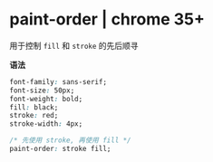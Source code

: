 # paint-order | chrome 35+

用于控制 `fill` 和 `stroke` 的先后顺寻

**语法**

```css
font-family: sans-serif;
font-size: 50px;
font-weight: bold;
fill: black;
stroke: red;
stroke-width: 4px;

/* 先使用 stroke, 再使用 fill */
paint-order: stroke fill;
```
